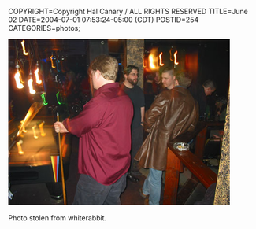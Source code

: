 COPYRIGHT=Copyright Hal Canary / ALL RIGHTS RESERVED
TITLE=June 02
DATE=2004-07-01 07:53:24-05:00 (CDT)
POSTID=254
CATEGORIES=photos;

[![[]](/images/halo_2004-06-02_wr_img_1148.jpg)](http://www.clubinferno.com/gallery.php?op=album&id=HaLO_2004_Jun_02()(pix_by_WR)#)

Photo stolen from whiterabbit.
